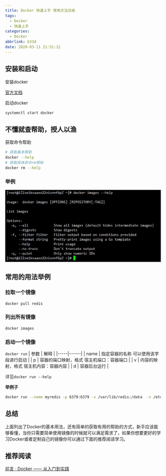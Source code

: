 ```yaml
---
title: Docker 快速上手 常用方法总结
tags:
  - Docker
  - 快速上手
categories:
  - Docker
abbrlink: b33d
date: 2020-03-11 21:51:12
---
```


## 安装和启动
安装docker

[官方文档](https://docs.docker.com/engine/install/)

启动docker
```bash
systemctl start docker
```



## 不懂就查帮助，授人以渔

获取命令帮助
```bash
# 获取基本帮助
docker --help
# 获取具体命令rm帮助
docker rm --help
```
### 举例

![获取images的帮助](./2020-03-12-01-15-53.jpg)

## 常用的用法举例

### 拉取一个镜像

```bash
docker pull redis
```

### 列出所有镜像
```bash
docker images
```

### 启动一个镜像
`docker run`
| 参数 | 解释 |
|-----|------|
| name | 指定容器的名称 可以使用该字段进行启动 |
| p | 容器的端口映射，格式 宿主机端口：容器端口 |
| v | 内容的映射，格式 宿主机内容：容器内容 |
| d | 容器后台运行 |

详见`docker run --help`

**举例子**
```bash
docker run --name myredis -p 6379:6379 -v /var/lib/redis:/data  -v /etc/redis/redis.conf:/etc/redis/redis.conf -d redis
```

## 总结

上面列出了Docker的基本用法，还有简单的获取有用的帮助的方式，新手应该能够看懂，当你只需要简单使用镜像的时候就可以满足需求了，如果你想要更好的学习Docker或者定制自己的镜像你可以通过下面的推荐阅读学习。

## 推荐阅读

[前言 · Docker —— 从入门到实践](https://yeasy.gitbooks.io/docker_practice/)
